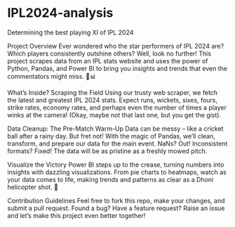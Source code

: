 # IPL2024-analysis
Determining the best playing XI of IPL 2024

Project Overview
Ever wondered who the star performers of IPL 2024 are? Which players consistently outshine others? Well, look no further! This project scrapes data from an IPL stats website and uses the power of Python, Pandas, and Power BI to bring you insights and trends that even the commentators might miss. 🎤📊

What’s Inside?
Scraping the Field
Using our trusty web scraper, we fetch the latest and greatest IPL 2024 stats. Expect runs, wickets, sixes, fours, strike rates, economy rates, and perhaps even the number of times a player winks at the camera! (Okay, maybe not that last one, but you get the gist).

Data Cleanup: The Pre-Match Warm-Up
Data can be messy – like a cricket ball after a rainy day. But fret not! With the magic of Pandas, we’ll clean, transform, and prepare our data for the main event. NaNs? Out! Inconsistent formats? Fixed! The data will be as pristine as a freshly mowed pitch.

Visualize the Victory
Power BI steps up to the crease, turning numbers into insights with dazzling visualizations. From pie charts to heatmaps, watch as your data comes to life, making trends and patterns as clear as a Dhoni helicopter shot. 🚁

Contribution Guidelines
Feel free to fork this repo, make your changes, and submit a pull request. Found a bug? Have a feature request? Raise an issue and let’s make this project even better together!
